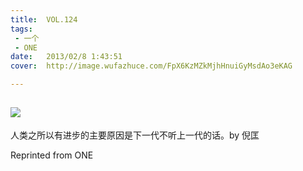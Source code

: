 ```yaml
---
title:	VOL.124
tags:
 - 一个
 - ONE
date:	2013/02/8 1:43:51
cover:	http://image.wufazhuce.com/FpX6KzMZkMjhHnuiGyMsdAo3eKAG

---
```

![](http://image.wufazhuce.com/FpX6KzMZkMjhHnuiGyMsdAo3eKAG)
---

人类之所以有进步的主要原因是下一代不听上一代的话。by 倪匡
 
Reprinted from ONE
